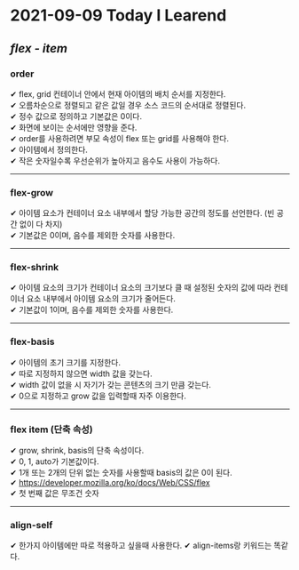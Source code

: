 # 2021-09-09 Today I Learend

## ***flex - item***

### order
✔ flex, grid 컨테이너 안에서 현재 아이템의 배치 순서를 지정한다.   
✔ 오름차순으로 정렬되고 같은 값일 경우 소스 코드의 순서대로 정렬된다.   
✔ 정수 값으로 정의하고 기본값은 0이다.   
✔ 화면에 보이는 순서에만 영향을 준다.   
✔ order를 사용하려면 부모 속성이 flex 또는 grid를 사용해야 한다.   
✔ 아이템에서 정의한다.   
✔ 작은 숫자일수록 우선순위가 높아지고 음수도 사용이 가능하다.
***

### flex-grow
✔ 아이템 요소가 컨테이너 요소 내부에서 할당 가능한 공간의 정도를 선언한다. (빈 공간 없이 다 차지)   
✔ 기본값은 0이며, 음수를 제외한 숫자를 사용한다.   
***
### flex-shrink
✔ 아이템 요소의 크기가 컨테이너 요소의 크기보다 클 때 설정된 숫자의 값에 따라 컨테이너 요소 내부에서 아이템 요소의 크기가 줄어든다.   
✔ 기본값이 1이며, 음수를 제외한 숫자를 사용한다.   
***
### flex-basis
✔ 아이템의 초기 크기를 지정한다.   
✔ 따로 지정하지 않으면 width 값을 갖는다.   
✔ width 값이 없을 시 자기가 갖는 콘텐츠의 크기 만큼 갖는다.   
✔ 0으로 지정하고 grow 값을 입력할때 자주 이용한다.   
***
### flex item (단축 속성)
✔ grow, shrink, basis의 단축 속성이다.   
✔ 0, 1, auto가 기본값이다.   
✔ 1개 또는 2개의 단위 없는 숫자를 사용할때 basis의 값은 0이 된다.   
✔ https://developer.mozilla.org/ko/docs/Web/CSS/flex   
✔ 첫 번째 값은 무조건 숫자   
***

### align-self
✔ 한가지 아이템에만 따로 적용하고 싶을때 사용한다.
✔ align-items랑 키워드는 똑같다.
